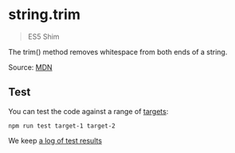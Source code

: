 # string.trim

> ES5 Shim

The trim() method removes whitespace from both ends of a string.

Source: [MDN](https://developer.mozilla.org/en-US/docs/Web/JavaScript/Reference/Global_Objects/String/trim)

## Test

You can test the code against a range of [targets](https://github.com/nbqx/fakestk/blob/master/resources/versions.json):

    npm run test target-1 target-2

We keep [a log of test results](./test/results_log.md)

